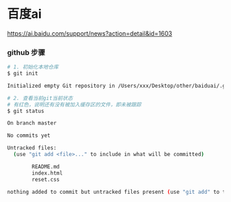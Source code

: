 # 百度ai

https://ai.baidu.com/support/news?action=detail&id=1603


### github 步骤

```bash
# 1. 初始化本地仓库
$ git init 

Initialized empty Git repository in /Users/xxx/Desktop/other/baiduai/.git/

# 2. 查看当前git当前状态
# 有红色，说明还有没有被加入缓存区的文件，即未被跟踪
$ git status 

On branch master

No commits yet

Untracked files:
  (use "git add <file>..." to include in what will be committed)

        README.md
        index.html
        reset.css

nothing added to commit but untracked files present (use "git add" to track)

```